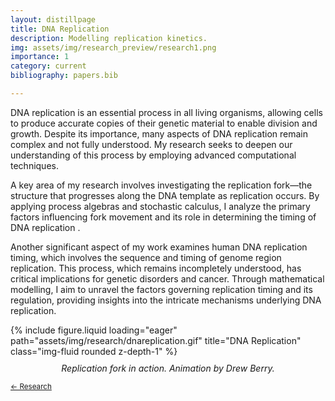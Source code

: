```yaml
---
layout: distillpage
title: DNA Replication
description: Modelling replication kinetics.
img: assets/img/research_preview/research1.png
importance: 1
category: current
bibliography: papers.bib

---
```

<!---<sub>[← Research](/projects/)</sub>-->

DNA replication is an essential process in all living organisms, allowing cells to produce accurate copies of their genetic material to enable division and growth. Despite its importance, many aspects of DNA replication remain complex and not fully understood. My research seeks to deepen our understanding of this process by employing advanced computational techniques.

A key area of my research involves investigating the replication fork—the structure that progresses along the DNA template as replication occurs. By applying process algebras and stochastic calculus, I analyze the primary factors influencing fork movement and its role in determining the timing of DNA replication <d-cite key="berkemeier2025dna,berners2025regulation"></d-cite>.

Another significant aspect of my work examines human DNA replication timing, which involves the sequence and timing of genome region replication. This process, which remains incompletely understood, has critical implications for genetic disorders and cancer. Through mathematical modelling, I aim to unravel the factors governing replication timing and its regulation, providing insights into the intricate mechanisms underlying DNA replication.

<div class="row">
    <div class="col-sm mt-3 mt-md-0">
        {% include figure.liquid loading="eager" path="assets/img/research/dnareplication.gif" title="DNA Replication" class="img-fluid rounded z-depth-1" %}
        <div class="caption" style="text-align: center; font-style: italic; margin-top: 10px;">
            Replication fork in action. Animation by Drew Berry.
        </div>
    </div>
</div>

<sub>[← Research](/projects/)</sub>